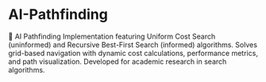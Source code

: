 # AI-Pathfinding
🤖 AI Pathfinding Implementation featuring Uniform Cost Search (uninformed) and Recursive Best-First Search (informed) algorithms. Solves grid-based navigation with dynamic cost calculations, performance metrics, and path visualization. Developed for academic research in search algorithms.
